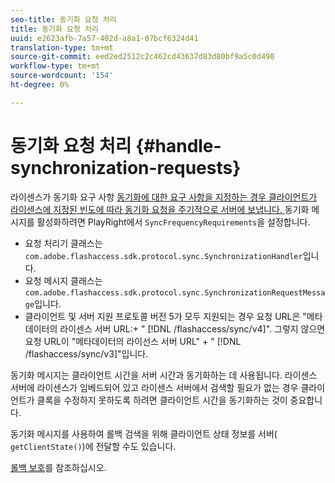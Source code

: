 ```yaml
---
seo-title: 동기화 요청 처리
title: 동기화 요청 처리
uuid: e2623afb-7a57-402d-a8a1-07bcf6324d41
translation-type: tm+mt
source-git-commit: eed2ed2512c2c462cd43637d83d80bf9a5c0d490
workflow-type: tm+mt
source-wordcount: '154'
ht-degree: 0%

---
```



# 동기화 요청 처리 {#handle-synchronization-requests}

라이센스가 동기화 요구 사항 [동기화에 대한 요구 사항을 지정하는 경우 클라이언트가 라이센스에 지정된 빈도에 따라 동기화 요청을 주기적으로 서버에 보냅니다. ](../../protecting-content/introduction/usage-rules/authentication/synchronization.md) 동기화 메시지를 활성화하려면 PlayRight에서 `SyncFrequencyRequirements`을 설정합니다.

* 요청 처리기 클래스는 `com.adobe.flashaccess.sdk.protocol.sync.SynchronizationHandler`입니다.
* 요청 메시지 클래스는 `com.adobe.flashaccess.sdk.protocol.sync.SynchronizationRequestMessage`입니다.
* 클라이언트 및 서버 지원 프로토콜 버전 5가 모두 지원되는 경우 요청 URL은 &quot;메타데이터의 라이센스 서버 URL:+ &quot; [!DNL /flashaccess/sync/v4]&quot;. 그렇지 않으면 요청 URL이 &quot;메타데이터의 라이선스 서버 URL&quot; + &quot; [!DNL /flashaccess/sync/v3]&quot;입니다.

동기화 메시지는 클라이언트 시간을 서버 시간과 동기화하는 데 사용됩니다. 라이센스 서버에 라이센스가 임베드되어 있고 라이센스 서버에서 검색할 필요가 없는 경우 클라이언트가 클록을 수정하지 못하도록 하려면 클라이언트 시간을 동기화하는 것이 중요합니다.

동기화 메시지를 사용하여 롤백 검색을 위해 클라이언트 상태 정보를 서버( `getClientState()`)에 전달할 수도 있습니다.

[롤백 보호](../../protecting-content/implementing-the-license-server/processing-drm-requests.md#rollback-detection)를 참조하십시오.
